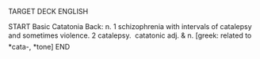 TARGET DECK
ENGLISH

START
Basic
Catatonia
Back: n. 1 schizophrenia with intervals of catalepsy and sometimes violence. 2 catalepsy.  catatonic adj. & n. [greek: related to *cata-, *tone]
END
